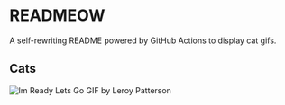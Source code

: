 # READMEOW

A self-rewriting README powered by GitHub Actions to display cat gifs.

## Cats

![Im Ready Lets Go GIF by Leroy Patterson](https://media3.giphy.com/media/CjmvTCZf2U3p09Cn0h/200.gif?cid=9acd02daamys7ts1wz3z03sf7mjr8dk2xgn9bes7jpoal3dr&ep=v1_gifs_search&rid=200.gif&ct=g)
